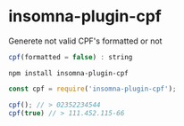 # insomna-plugin-cpf
Generete not valid CPF's formatted or not



```javascript
cpf(formatted = false) : string
```

```npm install insomna-plugin-cpf```

```javascript
const cpf = require('insomna-plugin-cpf');

cpf(); // > 02352234544
cpf(true) // > 111.452.115-66
